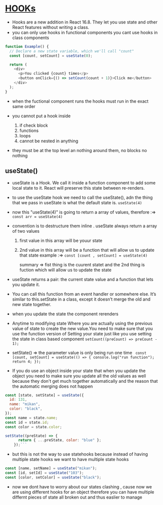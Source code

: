 # [HOOKs](https://reactjs.org/docs/hooks-intro.html)

- Hooks are a new addition in React 16.8. They let you use state and other React features without writing a class.
- you can only use hooks in functional components you cant use hooks in class components

```javascript
function Example() {
  // Declare a new state variable, which we'll call "count"
  const [count, setCount] = useState(0);

  return (
    <div>
      <p>You clicked {count} times</p>
      <button onClick={() => setCount(count + 1)}>Click me</button>
    </div>
  );
}
```

- when the fuctional component runs the hooks must run in the exact same order
- you cannot put a hook inside

  1. if check block
  2. functions
  3. loops
  4. cannot be nested in anything

- they must be at the top level an nothing around them, no blocks no nothing

## useState()

- useState is a Hook. We call it inside a function component to add some local state to it. React will preserve this state between re-renders.
- to use the useState hook we need to call the useState(), adn the thing that we pass in useState is what the default state is. `useState(4)`

- now this "useState(4)" is going to return a array of values, therefore :=> `const arr = useState(4)`

- convention is to destructure them inline . useState always return a array of two values

  1.  first value in this array will be youur state
  2.  2nd value in this array will be a function that will allow us to update that state
      example :=> `const [count , setCount] = useState(4)`

      summary => fist thing is the cuurent statet and the 2nd thing is fuction which will allow us to update the state

- useState returns a pair: the current state value and a function that lets you update it.
- You can call this function from an event handler or somewhere else. It’s similar to this.setState in a class, except it doesn’t merge the old and new state together.
- when you update the state the component rerenders

- Anytime to modifying state Where you are actually using the previous value of state to create the new value.You need to make sure that you use the function version of Setting your state just like you use setting the state in class based component
  `setCount((preCount) => preCount - 1);`

- setState() => the parameter value is only being run one time ` const [count, setCount] = useState(() => { console.log("run function"); return 4; });`
- If you do use an object inside your state that when you update the object you need to make sure you update all the old values as well because they don't get much together automatically and the reason that the automatic merging does not happen

```javascript
const [state, setState] = useState({
  id: 131,
  name: "mikan",
  color: "black",
});
const name = state.name;
const id = state.id;
const color = state.color;
```

````javascript
setState((preState) => {
      return { ...preState, color: "blue" };
    });```
````

- but this is not the way to use statehooks because instead of having multiple state hooks we want to have multiple state hooks

```javascript
const [name, setName] = useState("mikan");
const [id, setId] = useState("103");
const [color, setColor] = useState("black");
```

- now we dont have to worry about our states clashing , cause now we are using different hooks for an object therefore you can have multiple differnt pieces of state all broken out and thus easlier to manage
